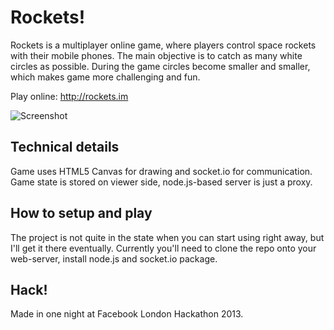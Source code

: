 # Rockets!

Rockets is a multiplayer online game, where players control space rockets with their mobile phones. The main objective is to catch as many white circles as possible. During the game circles become smaller and smaller, which makes game more challenging and fun.

Play online: http://rockets.im

![Screenshot](screenshot.png)

## Technical details

Game uses HTML5 Canvas for drawing and socket.io for communication. Game state is stored on viewer side, node.js-based server is just a proxy.

## How to setup and play

The project is not quite in the state when you can start using right away, but I'll get it there eventually. Currently you'll need to clone the repo onto your web-server, install node.js and socket.io package.

## Hack!

Made in one night at Facebook London Hackathon 2013.
